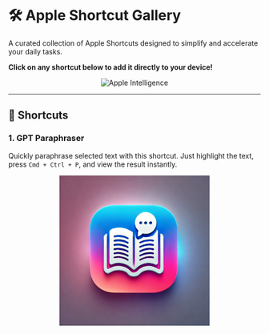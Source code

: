 # 🛠️ Apple Shortcut Gallery

A curated collection of Apple Shortcuts designed to simplify and accelerate your daily tasks.  

**Click on any shortcut below to add it directly to your device!**  

<div align="center">
  <img src="https://images.macrumors.com/t/WQYYFJqqU1GzL66sNXNqRSmh7Tg=/1600x0/article-new/2024/09/Apple-Intelligence-General-Feature-2.jpg" alt="Apple Intelligence" width="300">
</div>

---

## 🚀 Shortcuts

### 1. **GPT Paraphraser**  
Quickly paraphrase selected text with this shortcut. Just highlight the text, press `Cmd + Ctrl + P`, and view the result instantly.

<div align="center">
  <a href="https://www.icloud.com/shortcuts/ff125294f2384b8f9a80ed205bd4e666">
    <img src="icons/GPT-Paraphraser.png" alt="GPT Paraphraser Icon" width="300">
  </a>
</div>
